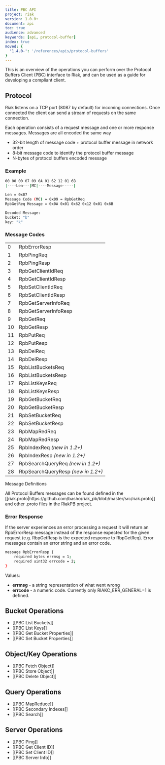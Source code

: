 ```yaml
---
title: PBC API
project: riak
version: 1.0.0+
document: api
toc: true
audience: advanced
keywords: [api, protocol-buffer]
index: true
moved: {
  '1.4.0-': '/references/apis/protocol-buffers'
}
---
```


This is an overview of the operations you can perform over the Protocol Buffers
Client (PBC) interface to Riak, and can be used as a guide for developing a
compliant client.

## Protocol

Riak listens on a TCP port (8087 by default) for incoming connections. Once
connected the client can send a stream of requests on the same connection.

Each operation consists of a request message and one or more response messages.
Messages are all encoded the same way
* 32-bit length of message code + protocol buffer message in network order
* 8-bit message code to identify the protocol buffer message
* N-bytes of protocol buffers encoded message

### Example


```bash
00 00 00 07 09 0A 01 62 12 01 6B
|----Len---|MC|----Message-----|

Len = 0x07
Message Code (MC) = 0x09 = RpbGetReq
RpbGetReq Message = 0x0A 0x01 0x62 0x12 0x01 0x6B

Decoded Message:
bucket: "b"
key: "k"
```


### Message Codes

<table>
<tr><td>0</td><td>RpbErrorResp</td></tr>
<tr><td>1</td><td>RpbPingReq</td></tr>
<tr><td>2</td><td>RpbPingResp</td></tr>
<tr><td>3</td><td>RpbGetClientIdReq</td></tr>
<tr><td>4</td><td>RpbGetClientIdResp</td></tr>
<tr><td>5</td><td>RpbSetClientIdReq</td></tr>
<tr><td>6</td><td>RpbSetClientIdResp</td></tr>
<tr><td>7</td><td>RpbGetServerInfoReq</td></tr>
<tr><td>8</td><td>RpbGetServerInfoResp</td></tr>
<tr><td>9</td><td>RpbGetReq</td></tr>
<tr><td>10</td><td>RpbGetResp</td></tr>
<tr><td>11</td><td>RpbPutReq</td></tr>
<tr><td>12</td><td>RpbPutResp</td></tr>
<tr><td>13</td><td>RpbDelReq</td></tr>
<tr><td>14</td><td>RpbDelResp</td></tr>
<tr><td>15</td><td>RpbListBucketsReq</td></tr>
<tr><td>16</td><td>RpbListBucketsResp</td></tr>
<tr><td>17</td><td>RpbListKeysReq</td></tr>
<tr><td>18</td><td>RpbListKeysResp</td></tr>
<tr><td>19</td><td>RpbGetBucketReq</td></tr>
<tr><td>20</td><td>RpbGetBucketResp</td></tr>
<tr><td>21</td><td>RpbSetBucketReq</td></tr>
<tr><td>22</td><td>RpbSetBucketResp</td></tr>
<tr><td>23</td><td>RpbMapRedReq</td></tr>
<tr><td>24</td><td>RpbMapRedResp</td></tr>
<tr><td>25</td><td>RpbIndexReq <i>(new in 1.2+)</i></td></tr>
<tr><td>26</td><td>RpbIndexResp <i>(new in 1.2+)</i></td></tr>
<tr><td>27</td><td>RpbSearchQueryReq <i>(new in 1.2+)</i></td></tr>
<tr><td>28</td><td>RbpSearchQueryResp <i>(new in 1.2+)</i></td></tr>
</table>


<div class="info"><div class="title">Message Definitions</div>
<p>All Protocol Buffers messages can be found defined in the
[[riak.proto|https://github.com/basho/riak_pb/blob/master/src/riak.proto]] and other .proto files in the RiakPB project.</p>
</div>


### Error Response

If the server experiences an error processing a request it will return an
RpbErrorResp message instead of the response expected for the given request
(e.g. RbpGetResp is the expected response to RbpGetReq).  Error messages contain
an error string and an error code.

```bash
message RpbErrorResp {
    required bytes errmsg = 1;
    required uint32 errcode = 2;
}
```

Values:

* **errmsg** - a string representation of what went wrong
* **errcode** - a numeric code. Currently only RIAKC_ERR_GENERAL=1 is defined.

## Bucket Operations

* [[PBC List Buckets]]
* [[PBC List Keys]]
* [[PBC Get Bucket Properties]]
* [[PBC Set Bucket Properties]]

## Object/Key Operations

* [[PBC Fetch Object]]
* [[PBC Store Object]]
* [[PBC Delete Object]]

## Query Operations

* [[PBC MapReduce]]
* [[PBC Secondary Indexes]]
* [[PBC Search]]

## Server Operations

* [[PBC Ping]]
* [[PBC Get Client ID]]
* [[PBC Set Client ID]]
* [[PBC Server Info]]